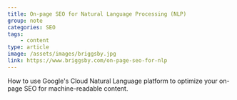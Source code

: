 ```yaml
---
title: On-page SEO for Natural Language Processing (NLP)
group: note
categories: SEO
tags:
    - content
type: article
image: /assets/images/briggsby.jpg
link: https://www.briggsby.com/on-page-seo-for-nlp
---
```

How to use Google's Cloud Natural Language platform to optimize your on-page SEO for machine-readable content.
